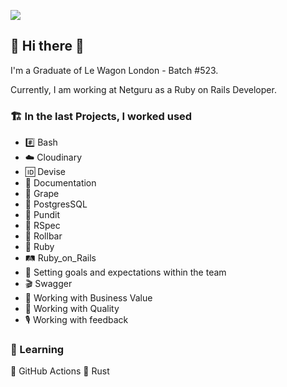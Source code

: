 ![](https://komarev.com/ghpvc/?username=GWiktorzak&color=blue&style=plastic&label=👁)
## 👋 Hi there 👋
I'm a Graduate of Le Wagon London - Batch #523. 

Currently, I am working at Netguru as a Ruby on Rails Developer.

### 🏗 In the last Projects, I worked used

- #️⃣ Bash     
- ☁️ Cloudinary                      
- 🆔 Devise                                  
- 📄 Documentation 
- 🍇 Grape 
- 🐘 PostgresSQL 
- 🔐 Pundit 
- 🧪 RSpec 
- 🎢 Rollbar 
- 💎 Ruby 
- 🛤 Ruby_on_Rails 
- 🎯 Setting goals and expectations within the team 
- 🎬 Swagger 
- 🗽 Working with Business Value 
- 🥇 Working with Quality 
- 🎙 Working with feedback

### 🧠 Learning
🌱 GitHub Actions
🌱 Rust
